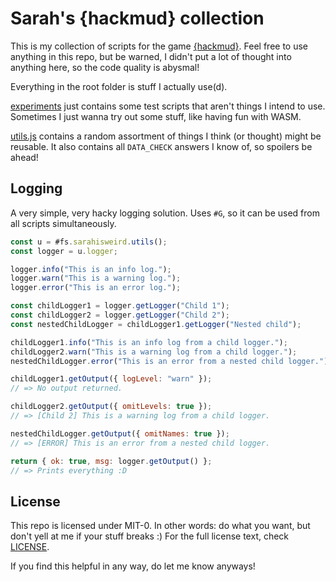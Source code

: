 # Sarah's {hackmud} collection

This is my collection of scripts for the game [{hackmud}](https://hackmud.com).
Feel free to use anything in this repo, but be warned, I didn't put a lot of
thought into anything here, so the code quality is abysmal!

Everything in the root folder is stuff I actually use(d).

[experiments](/experiments/) just contains some test scripts that aren't things I intend to
use. Sometimes I just wanna try out some stuff, like having fun with WASM.

[utils.js](/utils.js) contains a random assortment of things I think (or thought) might be
reusable. It also contains all `DATA_CHECK` answers I know of, so spoilers be
ahead!

## Logging

A very simple, very hacky logging solution. Uses `#G`, so it can be used from
all scripts simultaneously.

```js
const u = #fs.sarahisweird.utils();
const logger = u.logger;

logger.info("This is an info log.");
logger.warn("This is a warning log.");
logger.error("This is an error log.");

const childLogger1 = logger.getLogger("Child 1");
const childLogger2 = logger.getLogger("Child 2");
const nestedChildLogger = childLogger1.getLogger("Nested child");

childLogger1.info("This is an info log from a child logger.");
childLogger2.warn("This is a warning log from a child logger.");
nestedChildLogger.error("This is an error from a nested child logger.");

childLogger1.getOutput({ logLevel: "warn" });
// => No output returned.

childLogger2.getOutput({ omitLevels: true });
// => [Child 2] This is a warning log from a child logger.

nestedChildLogger.getOutput({ omitNames: true });
// => [ERROR] This is an error from a nested child logger.

return { ok: true, msg: logger.getOutput() };
// => Prints everything :D
```

## License

This repo is licensed under MIT-0. In other words: do what you want, but don't
yell at me if your stuff breaks :) For the full license text, check
[LICENSE](/LICENSE).

If you find this helpful in any way, do let me know anyways!
